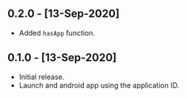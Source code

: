 ## 0.2.0 - [13-Sep-2020]

* Added `hasApp` function.

## 0.1.0 - [13-Sep-2020]

* Initial release.
* Launch and android app using the application ID.
